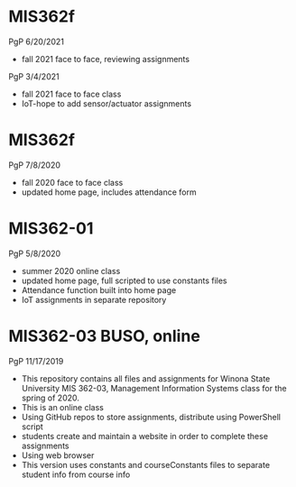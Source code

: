 # MIS362f
PgP 6/20/2021
* fall 2021 face to face, reviewing assignments

PgP 3/4/2021
* fall 2021 face to face class
* IoT-hope to add sensor/actuator assignments 


# MIS362f
PgP 7/8/2020
* fall 2020 face to face class
* updated home page, includes attendance form


# MIS362-01 
PgP 5/8/2020
* summer 2020 online class
* updated home page, full scripted to use constants files
* Attendance function built into home page
* IoT assignments in separate repository


# MIS362-03 BUSO, online
PgP 11/17/2019 
* This repository contains all files and assignments for Winona State University MIS 362-03, Management Information Systems class for the spring of 2020.
* This is an online class
* Using GitHub repos to store assignments, distribute using PowerShell script
* students create and maintain a website in order to complete these assignments 
* Using web browser
* This version uses constants and courseConstants files to separate student info from course info